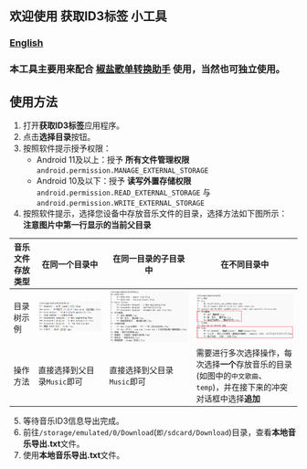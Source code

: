 ## 欢迎使用 获取ID3标签 小工具
### [English](README_ENG.md)

### 本工具主要用来配合 [椒盐歌单转换助手](https://github.com/Winnie0408/SaltPlayerConverter) 使用，当然也可独立使用。

## 使用方法

1. 打开**获取ID3标签**应用程序。
2. 点击**选择目录**按钮。
3. 按照软件提示授予权限：
    * Android 11及以上：授予 **所有文件管理权限** `android.permission.MANAGE_EXTERNAL_STORAGE`
    * Android 10及以下：授予 **读写外置存储权限** `android.permission.READ_EXTERNAL_STORAGE`
      与`android.permission.WRITE_EXTERNAL_STORAGE`
4. 按照软件提示，选择您设备中存放音乐文件的目录，选择方法如下图所示：<br>
   **注意图片中第一行显示的当前父目录**

| 音乐文件存放类型 | 在同一个目录中                                | 在同一目录的子目录中                             | 在不同目录中                                                               |
|----------|----------------------------------------|----------------------------------------|----------------------------------------------------------------------|
| 目录树示例    | ![img.png](markdownResources/img1.png) | ![img.png](markdownResources/img2.png) | ![img.png](markdownResources/img3.png)                               |
| 操作方法     | 直接选择到父目录`Music`即可                      | 直接选择到父目录`Music`即可                      | 需要进行多次选择操作，每次选择**一个**存放音乐的目录(如图中的`中文歌曲`、`temp`)，并在接下来的冲突对话框中选择**追加** |

5. 等待音乐ID3信息导出完成。
6. 前往`/storage/emulated/0/Download`(`即/sdcard/Download`)目录，查看**本地音乐导出.txt**文件。
7. 使用**本地音乐导出.txt**文件。
